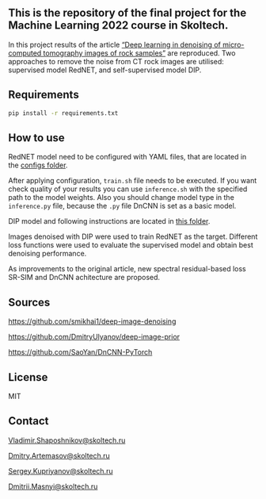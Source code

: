 ## This is the repository of the final project for the Machine Learning 2022 course in Skoltech.

In this project results of the article [“Deep learning in denoising of micro-computed tomography images of rock samples”](https://doi.org/10.1016/j.cageo.2021.104716) are reproduced. Two approaches to remove the noise from CT rock images are utilised: supervised model RedNET, and self-supervised model DIP. 

## Requirements

```bash
pip install -r requirements.txt
```
## How to use

RedNET model need to be configured with YAML files, that are located in the [configs folder](https://github.com/Volodimirich/DL-in-denoising-MCT-rock-images/tree/main/configs).

After applying configuration, `train.sh` file needs to be executed.
If you want check quality of your results you can use `inference.sh` with the specified path to the model weights. Also you should change model type in the `inference.py` file, because the `.py` file DnCNN is set as a basic model.

DIP model and following instructions are located in [this folder](https://github.com/Volodimirich/DL-in-denoising-MCT-rock-images/tree/main/DIP).

Images denoised with DIP were used to train RedNET as the target. Different loss functions were used to evaluate the supervised model and obtain best denoising performance.

As improvements to the original article, new spectral residual-based loss SR-SIM and DnCNN achitecture are proposed. 


## Sources
https://github.com/smikhai1/deep-image-denoising

https://github.com/DmitryUlyanov/deep-image-prior

https://github.com/SaoYan/DnCNN-PyTorch

## License
MIT

## Contact
Vladimir.Shaposhnikov@skoltech.ru

Dmitry.Artemasov@skoltech.ru

Sergey.Kupriyanov@skoltech.ru

Dmitrii.Masnyi@skoltech.ru
